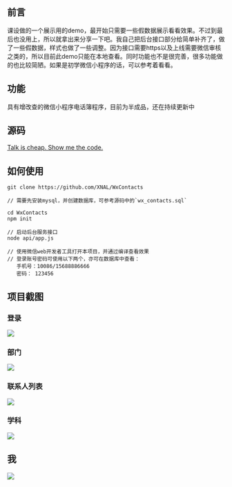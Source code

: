 ## 前言

课设做的一个展示用的demo，最开始只需要一些假数据展示看看效果。不过到最后也没用上，所以就拿出来分享一下吧。我自己把后台接口部分给简单补齐了，做了一些假数据，样式也做了一些调整。因为接口需要https以及上线需要微信审核之类的，所以目前此demo只能在本地查看。同时功能也不是很完善，很多功能做的也比较简陋。如果是初学微信小程序的话，可以参考着看看。

## 功能
具有增改查的微信小程序电话簿程序，目前为半成品，还在持续更新中

## 源码

[Talk is cheap. Show me the code.](https://github.com/XNAL/WxContacts)


## 如何使用

    git clone https://github.com/XNAL/WxContacts
    
    // 需要先安装mysql，并创建数据库，可参考源码中的`wx_contacts.sql`
    
    cd WxContacts
    npm init
    
    // 启动后台服务接口
    node api/app.js
    
    // 使用微信web开发者工具打开本项目，并通过编译查看效果
    // 登录账号密码可使用以下两个，亦可在数据库中查看：
       手机号：10086/15688886666
       密码： 123456
            
## 项目截图

### 登录

<img src="https://github.com/XNAL/WxContacts/blob/master/screenshorts/wx-login.png"/>

### 部门

<img src="https://github.com/lvchuangchuang/wxchat-book/blob/master/screenshot/wx-dept.png"/>

### 联系人列表

<img src="https://github.com/lvchuangchuang/wxchat-book/blob/master/screenshot/wx-card.png"/>

### 学科

<img src="https://github.com/lvchuangchuang/wxchat-book/blob/master/screenshot/wx-subject.png"/>

## 我

<img src="https://github.com/lvchuangchuang/wxchat-book/blob/master/screenshot/wx-user.png"/>
